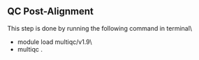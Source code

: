 ## QC Post-Alignment
This step is done by running the following command in terminal\
- module load multiqc/v1.9\
- multiqc .
